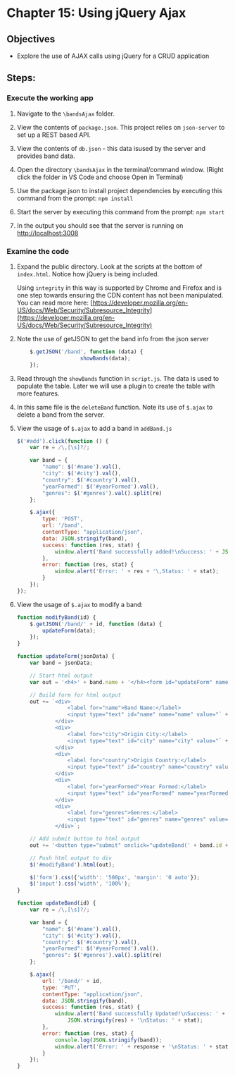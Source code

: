 # Chapter 15: Using jQuery Ajax

## Objectives
* Explore the use of AJAX calls using jQuery for a CRUD application 

## Steps:

### Execute the working app
1. Navigate to the `\bandsAjax` folder.

1. View the contents of `package.json`. This project relies on `json-server` to set up a REST based API.

1. View the contents of `db.json` - this data isused by the server and provides band data.

1. Open the directory `\bandsAjax` in the terminal/command window.
(Right click the folder in VS Code and choose Open in Terminal)

1. Use the package.json to install project dependencies by executing this command from the prompt:   `npm install`

1. Start the server by executing this command from the prompt: `npm start`

1. In the output you should see that the server is running on [http://localhost:3008](http://localhost:3008)


### Examine the code
1. Expand the public directory. Look at the scripts at the bottom of `index.html`. Notice how jQuery is being included. 

    Using `integrity` in this way is supported by Chrome and Firefox and is one step towards ensuring the CDN content has not been manipulated. You can read more here: [https://developer.mozilla.org/en-US/docs/Web/Security/Subresource_Integrity](https://developer.mozilla.org/en-US/docs/Web/Security/Subresource_Integrity)

1. Note the use of getJSON to get the band info from the json server
    ```javascript
        $.getJSON('/band', function (data) {
                        showBands(data);
        });
    ```
1. Read through the `showBands` function in `script.js`. The data is used to populate the table. Later we will use a plugin to create the table with more features.

1. In this same file is the `deleteBand` function. Note its use of `$.ajax` to delete a band from the server.

1. View the usage of `$.ajax` to add a band in `addBand.js`
    ```javascript
    $('#add').click(function () {
        var re = /\,[\s]?/;

        var band = {
            "name": $('#name').val(),
            "city": $('#city').val(),
            "country": $('#country').val(),
            "yearFormed": $('#yearFormed').val(),
            "genres": $('#genres').val().split(re)
        };

        $.ajax({
            type: 'POST',
            url: '/band',
            contentType: "application/json",
            data: JSON.stringify(band),
            success: function (res, stat) {
                window.alert('Band successfully added!\nSuccess: ' + JSON.stringify(res) + '\nStatus: ' + stat);
            },
            error: function (res, stat) {
                window.alert('Error: ' + res + '\,Status: ' + stat);
            }
        });
    });
    ```
    
1. View the usage of `$.ajax` to modify a band:
    ```javascript
    function modifyBand(id) {
        $.getJSON('/band/' + id, function (data) {
            updateForm(data);
        });
    }

    function updateForm(jsonData) {
        var band = jsonData;

        // Start html output
        var out = '<h4>' + band.name + '</h4><form id="updateForm" name="updateForm">';

        // Build form for html output
        out += `<div>
                    <label for="name">Band Name:</label>
                    <input type="text" id="name" name="name" value="` + band.name + `">
                </div>
                <div>
                    <label for="city">Origin City:</label>
                    <input type="text" id="city" name="city" value="` + band.city + `">
                </div>
                <div>
                    <label for="country">Origin Country:</label>
                    <input type="text" id="country" name="country" value="` + band.country + `">
                </div>
                <div>
                    <label for="yearFormed">Year Formed:</label>
                    <input type="text" id="yearFormed" name="yearFormed" value="` + band.yearFormed + `">
                </div>
                <div>
                    <label for="genres">Genres:</label>
                    <input type="text" id="genres" name="genres" value="` + band.genres.join(', ') + `">
                </div>`;

        // Add submit button to html output
        out += '<button type="submit" onclick="updateBand(' + band.id + ')">Update</button></form>';

        // Push html output to div
        $('#modifyBand').html(out);

        $('form').css({'width': '500px', 'margin': '0 auto'});
        $('input').css('width', '100%');
    }

    function updateBand(id) {
        var re = /\,[\s]?/;

        var band = {
            "name": $('#name').val(),
            "city": $('#city').val(),
            "country": $('#country').val(),
            "yearFormed": $('#yearFormed').val(),
            "genres": $('#genres').val().split(re)
        };

        $.ajax({
            url: '/band/' + id,
            type: 'PUT',
            contentType: "application/json",
            data: JSON.stringify(band),
            success: function (res, stat) {
                window.alert('Band successfully Updated!\nSuccess: ' +
                    JSON.stringify(res) + '\nStatus: ' + stat);
            },
            error: function (res, stat) {
                console.log(JSON.stringify(band));
                window.alert('Error: ' + response + '\nStatus: ' + stat);
            }
        });
    }
    ```

